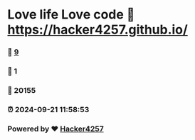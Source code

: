 # Love life Love code :link: https://hacker4257.github.io/ 
### :page_facing_up: [9](https://hacker4257.github.io//tag.html) 
### :speech_balloon: 1 
### :hibiscus: 20155 
### :alarm_clock: 2024-09-21 11:58:53 
### Powered by :heart: [Hacker4257](https://hacker4257.github.io)
